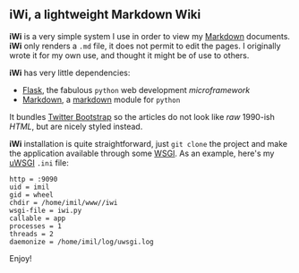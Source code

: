 ## iWi, a lightweight Markdown Wiki

**iWi** is a very simple system I use in order to view my [Markdown][1] documents.
**iWi** only renders a `.md` file, it does not permit to edit the pages. I originally wrote it for my own use, and thought it might be of use to others.

**iWi** has very little dependencies:

* [Flask][2], the fabulous `python` web development _microframework_
* [Markdown][3], a [markdown][1] module for `python`

It bundles [Twitter Bootstrap][4] so the articles do not look like _raw_ 1990-ish _HTML_, but are nicely styled instead.

**iWi** installation is quite straightforward, just `git clone` the project and make the application available through some [WSGI][5]. As an example, here's my [uWSGI][6] `.ini` file:

```
http = :9090
uid = imil
gid = wheel
chdir = /home/imil/www//iwi
wsgi-file = iwi.py
callable = app
processes = 1
threads = 2
daemonize = /home/imil/log/uwsgi.log
```

Enjoy!

[1]: http://daringfireball.net/projects/markdown/
[2]: http://flask.pocoo.org/
[3]: https://pypi.python.org/pypi/Markdown
[4]: http://getbootstrap.com/
[5]: http://en.wikipedia.org/wiki/Web_Server_Gateway_Interface
[6]: http://uwsgi-docs.readthedocs.org/en/latest/
